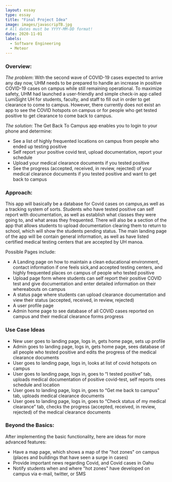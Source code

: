 ```yaml
---
layout: essay
type: essay
title: "Final Project Idea"
image: images/javascripTB.jpg
# All dates must be YYYY-MM-DD format!
date: 2020-11-01
labels:
  - Software Engineering
  - Meteor
---
```

### Overview:
*The problem*: With the second wave of COVID-19 cases expected to arrive any day now, UHM needs to be prepared to handle an increase in positive COVID-19 cases on campus while still remaining operational. To maximize safety, UHM had launched a user-friendly and simple check-in app called LumiSight UH for students, faculty, and staff to fill out in order to get clearance to come to campus. However, there currently does not exist an app to see the COVID hotspots on campus or for people who get tested positive to get clearance to come back to campus. 

*The solution*: The Get Back To Campus app enables you to login to your phone and determine: 
* See a list of highly frequented locations on campus from people who ended up testing positive
* Self report your positive covid test, upload documentation, report your schedule 
* Upload your medical clearance documents if you tested positive
* See the progress (accepted, received, in review, rejected) of your medical clearance documents if you tested positive and want to get back to campus

### Approach:

This app will basically be a database for Covid cases on campus,as well as a tracking system of sorts. Students who have tested positive can self report with documentation, as well as establish what classes they were going to, and what areas they frequented. There will also be a section of the app that allows students to upload documentation clearing them to return to school, which will show the students pending status. The main landing page of the app will be contain general information, as well as have listed certified medical testing centers that are accepted by UH manoa.

Possible Pages include:
* A Landing page on how to maintain a clean educational environment, contact information if one feels sick,and accepted testing centers, and highly frequented places on campus of people who tested positive
* Upload page form where students can self report their positive COVID test and give documentation and enter detailed information on their whereabouts on campus
* A status page where students can upload clearance documentation and view their status (accepted, received, in review, rejected)
* A user profile page
* Admin home page to see database of all COVID cases reported on campus and their medical clearance forms progress

### Use Case Ideas
* New user goes to landing page, logs in, gets home page, sets up profile
* Admin goes to landing page, logs in, gets home page, sees database of all people who tested positive and edits the progress of the medical clearance documents
* User goes to landing page, logs in, looks at list of covid hotspots on campus
* User goes to landing page, logs in, goes to “I tested positive” tab, uploads medical documentation of positive covid-test, self reports ones schedule and location 
* User goes to landing page, logs in, goes to “Get me back to campus” tab, uploads medical clearance documents
* User goes to landing page, logs in, goes to “Check status of my medical clearance” tab, checks the progress (accepted, received, in review, rejected) of the medical clearance documents

### Beyond the Basics:

After implementing the basic functionality, here are ideas for more advanced features:

* Have a map page, which shows a map of the "hot zones" on campus (places and buildings that have seen a surge in cases)
* Provide important news regarding Covid, and Covid cases in Oahu
* Notify students when and where "hot zones" have developed on campus via e-mail, twitter, or SMS
